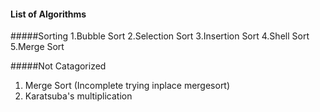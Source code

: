 #### List of Algorithms 
#####Sorting
    1.Bubble Sort
    2.Selection Sort
    3.Insertion Sort
	4.Shell Sort
	5.Merge Sort
  
#####Not Catagorized
1. Merge Sort  (Incomplete trying inplace mergesort) 
2. Karatsuba's multiplication 
